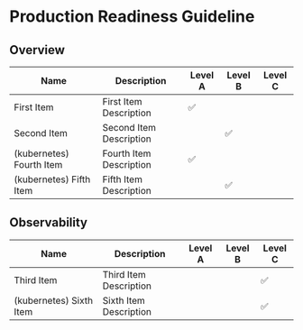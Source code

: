 # Production Readiness Guideline
## Overview

| Name | Description | Level A | Level B | Level C |
|------|-------------|---------| ------- | ------- |
| First Item | First Item Description | ✅ |  |  |
| Second Item | Second Item Description |  | ✅ |  |
| (kubernetes) Fourth Item | Fourth Item Description | ✅ |  |  |
| (kubernetes) Fifth Item | Fifth Item Description |  | ✅ |  |

## Observability

| Name | Description | Level A | Level B | Level C |
|------|-------------|---------| ------- | ------- |
| Third Item | Third Item Description |  |  | ✅ |
| (kubernetes) Sixth Item | Sixth Item Description |  |  | ✅ |
